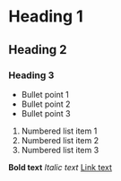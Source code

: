 # Heading 1
## Heading 2
### Heading 3

- Bullet point 1
- Bullet point 2
- Bullet point 3

1. Numbered list item 1
2. Numbered list item 2
3. Numbered list item 3

**Bold text**
*Italic text*
[Link text](https://example.com)
